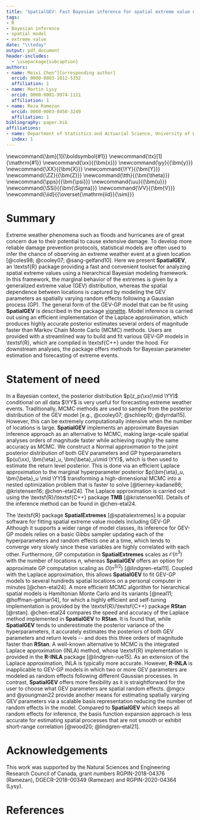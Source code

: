 ```yaml
---
title: 'SpatialGEV: Fast Bayesian inference for spatial extreme value models in \textsf{R}'
tags:
- R
- Bayesian inference
- spatial model
- extreme value
date: "\\today"
output: pdf_document
header-includes:
  - \usepackage{subcaption}
authors:
- name: Meixi Chen^[Corresponding author]
  orcid: 0000-0003-1012-5352
  affiliation: 1
- name: Martin Lysy
  orcid: 0000-0001-9974-1121
  affiliation: 1
- name: Reza Ramezan
  orcid: 0000-0003-0450-3249
  affiliation: 1
bibliography: paper.bib
affiliations:
- name: Department of Statistics and Actuarial Science, University of Waterloo
  index: 1
---
```


<script type="text/x-mathjax-config">
MathJax.Hub.Config({
  TeX: { equationNumbers: { autoNumber: "AMS" } }
});
</script>

\newcommand{\bm}[1]{\boldsymbol{#1}}
\newcommand{\tx}[1]{\mathrm{#1}}
\newcommand{\xx}{{\bm{x}}}
\newcommand{\yy}{{\bm{y}}}
\newcommand{\XX}{{\bm{X}}}
\newcommand{\YY}{{\bm{Y}}}
\newcommand{\ZZ}{{\bm{Z}}}
\newcommand{\tth}{{\bm{\theta}}}
\newcommand{\pps}{{\bm{\psi}}}
\newcommand{\uu}{{\bm{u}}}
\newcommand{\SSi}{{\bm{\Sigma}}}
\newcommand{\VV}{{\bm{V}}}
\newcommand{\iid}{{\overset{\mathrm{iid}}{\sim}}}

# Summary

Extreme weather phenomena such as floods and hurricanes are of great concern due to their potential to cause extensive damage. To develop more reliable damage prevention protocols, statistical models are often used to infer the chance of observing an extreme weather event at a given location [@coles98; @cooley07; @sang-gelfand10]. Here we present **SpatialGEV**, an \textsf{R} package providing a fast and convenient toolset for analyzing spatial extreme values using a hierarchical Bayesian modeling framework. In this framework, the marginal behavior of the extremes is given by a generalized extreme value (GEV) distribution, whereas the spatial dependence between locations is captured by modeling the GEV parameters as spatially varying random effects following a Gaussian process (GP). The general form of the GEV-GP model that can be fit using **SpatialGEV** is described in the package [vignette](https://cran.r-project.org/web/packages/SpatialGEV/vignettes/SpatialGEV-vignette.html). Model inference is carried out using an efficient implementation of the Laplace approximation, which produces highly accurate posterior estimates several orders of magnitude faster than Markov Chain Monte Carlo (MCMC) methods. Users are provided with a streamlined way to build and fit various GEV-GP models in \textsf{R}, which are compiled in \textsf{C++} under the hood. For downstream analyses, the package offers methods for Bayesian parameter estimation and forecasting of extreme events. 

# Statement of need
In a Bayesian context, the posterior distribution $p(z_p(\xx)\mid \YY)$ conditional on all data $\YY$ is very useful for forecasting extreme weather events. Traditionally, MCMC methods are used to sample from the posterior distribution of the GEV model [e.g., @cooley07; @schliep10; @dyrrdal15]. However, this can be extremely computationally intensive when the number of locations is large. **SpatialGEV** implements an approximate Bayesian inference approach as an alternative to MCMC, making large-scale spatial analyses orders of magnitude faster while achieving roughly the same accuracy as MCMC. We construct a Normal approximation to the joint posterior distribution of both GEV parameters and GP hyperparameters $p(u(\xx), \bm{\eta}_u, \bm{\beta}_u\mid \YY)$, which is then used to estimate the return level posterior. This is done via an efficient Laplace approximation to the marginal hyperparameter posterior $p(\bm{\eta}_u, \bm{\beta}_u \mid \YY)$ transforming a high-dimensional MCMC into a nested optimization problem that is faster to solve [@tierney-kadane86; @kristensen16; @chen-etal24]. The Laplace approximation is carried out using the \textsf{R}/\textsf{C++} package **TMB** [@kristensen16]. Details of the inference method can be found in @chen-etal24. 

The \textsf{R} package **SpatialExtremes** [@spatialextremes] is a popular software for fitting spatial extreme value models including GEV-GP. Although it supports a wider range of model classes, its inference for GEV-GP models relies on a basic Gibbs sampler updating each of the hyperparameters and random effects one at a time, which tends to converge very slowly since these variables are highly correlated with each other. Furthermore, GP computation in **SpatialExtremes** scales as $\mathcal{O}(n^3)$ with the number of locations $n$, whereas **SpatialGEV** offers an option for approximate GP computation scaling as $O(n^{3/2})$ [@lindgren-etal11]. Coupled with the Laplace approximation, this allows **SpatialGEV** to fit GEV-GP models to several hundreds spatial locations on a personal computer in minutes [@chen-etal24]. A more efficient MCMC algorithm for hierarchical spatial models is Hamiltonian Monte Carlo and its variants [@neal11; @hoffman-gelman14], for which a highly efficient and self-tuning implementation is provided by the \textsf{R}/\textsf{C++} package **RStan** [@rstan].
@chen-etal24 compares the speed and accuracy of the Laplace method implemented in **SpatialGEV** to **RStan**. 
It is found that, while **SpatialGEV** tends to underestimate the posterior variance of the hyperparameters, it accurately estimates the posteriors of both GEV parameters and return levels -- and does this three orders of magnitude faster than **RStan**. A well-known alternative to MCMC is the integrated Laplace approximation (INLA) method, whose \textsf{R} implementation is provided in the **R-INLA** package [@lindgren-rue15]. As an extension of the Laplace approximation, INLA is typically more accurate. However, **R-INLA** is inapplicable to GEV-GP models in which two or more GEV parameters are modeled as random effects following different Gaussian processes. In contrast, **SpatialGEV** offers more flexibility as it is straightforward for the user to choose what GEV parameters are spatial random effects. @mgcv and @youngman22 provide another means for estimating spatially varying GEV parameters via a scalable basis representation reducing the number of random effects in the model. Compared to **SpatialGEV** which keeps all random effects for inference, the basis function expansion approach is less accurate for estimating spatial processes that are not smooth or exhibit short-range correlation [@wood20; @lindgren-etal21].

# Acknowledgements

This work was supported by the Natural Sciences and Engineering Research Council of Canada, grant numbers RGPIN-2018-04376 (Ramezan), DGECR-2018-00349 (Ramezan) and RGPIN-2020-04364 (Lysy).

# References
